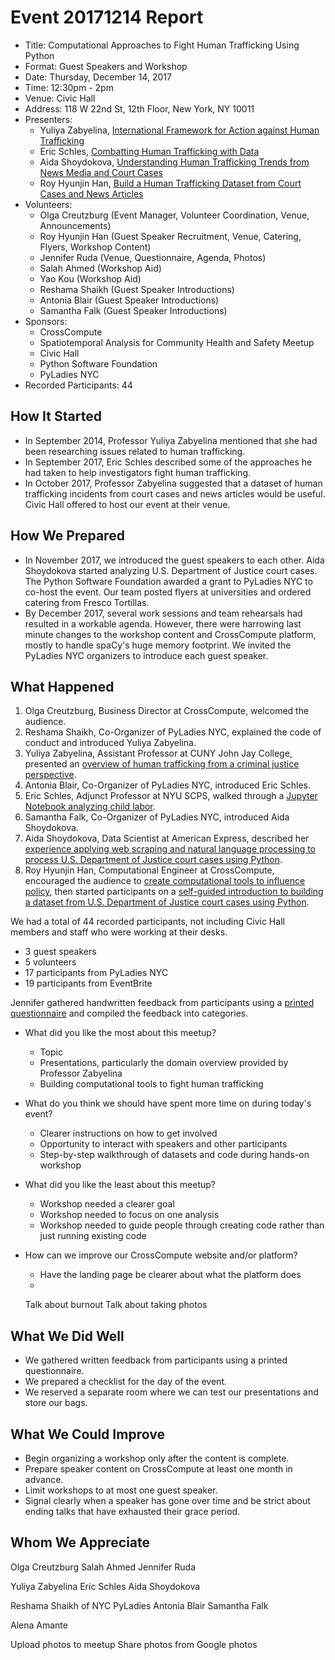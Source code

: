 # Event 20171214 Report

- Title: Computational Approaches to Fight Human Trafficking Using Python
- Format: Guest Speakers and Workshop
- Date: Thursday, December 14, 2017
- Time: 12:30pm - 2pm
- Venue: Civic Hall
- Address: 118 W 22nd St, 12th Floor, New York, NY 10011
- Presenters:
    - Yuliya Zabyelina, [International Framework for Action against Human Trafficking](https://github.com/crosscompute/crosscompute-workshops/blob/master/20171214%20Computational%20Approaches%20to%20Fight%20Human%20Trafficking/1245%20Yuliya%20Zabyelina/Yuliya%20Zabyelina%20-%20International%20Framework%20for%20Action%20against%20Trafficking%20in%20Human%20Beings%2020171214%20(Edited).pdf)
    - Eric Schles, [Combatting Human Trafficking with Data](https://crosscompute.com/n/j6NXUPd55tP3gCumE6S1fBtHB0B9StrS)
    - Aida Shoydokova, [Understanding Human Trafficking Trends from News Media and Court Cases](https://crosscompute.com/n/G1O5D8XrUWgVliOd2lbDdIrINe3j2nH2)
    - Roy Hyunjin Han, [Build a Human Trafficking Dataset from Court Cases and News Articles](https://crosscompute.com/n/BhkK4AlpPD4Hmn8O0mbDtrH0q4HzphfN)
- Volunteers:
    - Olga Creutzburg (Event Manager, Volunteer Coordination, Venue, Announcements)
    - Roy Hyunjin Han (Guest Speaker Recruitment, Venue, Catering, Flyers, Workshop Content)
    - Jennifer Ruda (Venue, Questionnaire, Agenda, Photos)
    - Salah Ahmed (Workshop Aid)
    - Yao Kou (Workshop Aid)
    - Reshama Shaikh (Guest Speaker Introductions)
    - Antonia Blair (Guest Speaker Introductions)
    - Samantha Falk (Guest Speaker Introductions)
- Sponsors:
    - CrossCompute
    - Spatiotemporal Analysis for Community Health and Safety Meetup
    - Civic Hall
    - Python Software Foundation
    - PyLadies NYC
- Recorded Participants: 44

## How It Started

- In September 2014, Professor Yuliya Zabyelina mentioned that she had been researching issues related to human trafficking.
- In September 2017, Eric Schles described some of the approaches he had taken to help investigators fight human trafficking.
- In October 2017, Professor Zabyelina suggested that a dataset of human trafficking incidents from court cases and news articles would be useful. Civic Hall offered to host our event at their venue.

## How We Prepared

- In November 2017, we introduced the guest speakers to each other. Aida Shoydokova started analyzing U.S. Department of Justice court cases. The Python Software Foundation awarded a grant to PyLadies NYC to co-host the event. Our team posted flyers at universities and ordered catering from Fresco Tortillas.
- By December 2017, several work sessions and team rehearsals had resulted in a workable agenda. However, there were harrowing last minute changes to the workshop content and CrossCompute platform, mostly to handle spaCy's huge memory footprint. We invited the PyLadies NYC organizers to introduce each guest speaker.

## What Happened

1. Olga Creutzburg, Business Director at CrossCompute, welcomed the audience.
2. Reshama Shaikh, Co-Organizer of PyLadies NYC, explained the code of conduct and introduced Yuliya Zabyelina.
3. Yuliya Zabyelina, Assistant Professor at CUNY John Jay College, presented an [overview of human trafficking from a criminal justice perspective](https://github.com/crosscompute/crosscompute-workshops/blob/master/20171214%20Computational%20Approaches%20to%20Fight%20Human%20Trafficking/1345%20Roy%20Hyunjin%20Han/Roy%20Hyunjin%20Han%20-%20You%20Can%20Create%20Tools%20to%20Influence%20Policy%2020171214%20(Edited).pdf).
4. Antonia Blair, Co-Organizer of PyLadies NYC, introduced Eric Schles.
5. Eric Schles, Adjunct Professor at NYU SCPS, walked through a [Jupyter Notebook analyzing child labor](https://crosscompute.com/n/j6NXUPd55tP3gCumE6S1fBtHB0B9StrS).
6. Samantha Falk, Co-Organizer of PyLadies NYC, introduced Aida Shoydokova.
7. Aida Shoydokova, Data Scientist at American Express, described her [experience applying web scraping and natural language processing to process U.S. Department of Justice court cases using Python](https://crosscompute.com/n/G1O5D8XrUWgVliOd2lbDdIrINe3j2nH2).
8. Roy Hyunjin Han, Computational Engineer at CrossCompute, encouraged the audience to [create computational tools to influence policy](https://github.com/crosscompute/crosscompute-workshops/blob/master/20171214%20Computational%20Approaches%20to%20Fight%20Human%20Trafficking/1345%20Roy%20Hyunjin%20Han/Roy%20Hyunjin%20Han%20-%20You%20Can%20Create%20Tools%20to%20Influence%20Policy%2020171214%20(Edited).pdf), then started participants on a [self-guided introduction to building a dataset from U.S. Department of Justice court cases using Python](https://crosscompute.com/n/BhkK4AlpPD4Hmn8O0mbDtrH0q4HzphfN).

We had a total of 44 recorded participants, not including Civic Hall members and staff who were working at their desks.
- 3 guest speakers
- 5 volunteers
- 17 participants from PyLadies NYC
- 19 participants from EventBrite

Jennifer gathered handwritten feedback from participants using a [printed questionnaire](https://github.com/crosscompute/crosscompute-workshops/blob/master/20171214%20Computational%20Approaches%20to%20Fight%20Human%20Trafficking/Agenda%2020171214.pdf) and compiled the feedback into categories.
- What did you like the most about this meetup?
    - Topic
    - Presentations, particularly the domain overview provided by Professor Zabyelina
    - Building computational tools to fight human trafficking
- What do you think we should have spent more time on during today's event?
    - Clearer instructions on how to get involved
    - Opportunity to interact with speakers and other participants
    - Step-by-step walkthrough of datasets and code during hands-on workshop
- What did you like the least about this meetup?
    - Workshop needed a clearer goal
    - Workshop needed to focus on one analysis
    - Workshop needed to guide people through creating code rather than just running existing code
- How can we improve our CrossCompute website and/or platform?
    - Have the landing page be clearer about what the platform does
    -

    Talk about burnout
    Talk about taking photos

## What We Did Well

- We gathered written feedback from participants using a printed questionnaire.
- We prepared a checklist for the day of the event.
- We reserved a separate room where we can test our presentations and store our bags.

## What We Could Improve

- Begin organizing a workshop only after the content is complete.
- Prepare speaker content on CrossCompute at least one month in advance.
- Limit workshops to at most one guest speaker.
- Signal clearly when a speaker has gone over time and be strict about ending talks that have exhausted their grace period.

## Whom We Appreciate

Olga Creutzburg
Salah Ahmed
Jennifer Ruda

Yuliya Zabyelina
Eric Schles
Aida Shoydokova

Reshama Shaikh of NYC PyLadies
Antonia Blair
Samantha Falk

Alena Amante

Upload photos to meetup
Share photos from Google photos
